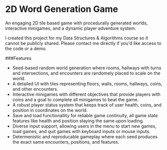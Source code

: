 # 2D Word Generation Game
An engaging 2D tile based game with procedurally generated worlds, interactive minigames, and a dynamic player adventure system.

I created this project for my Data Structures & Algorithms course so it cannot be publicly shared. Please contact me directly if you'd like access to the code or a demo.

###Features
- Seed-based random world generation where rooms, hallways with turns and intersections, and encounters are randomely placed to scale on the world.
- A detailed UI with tiles representing floors, walls, rooms, hallways, coins, and other encounters.
- Interactive minigames with different objectives that provide players with coins and a goal to complete all minigames to beat the game.
- A robust player status system that keeps track of user health, coins, and position in coordinates on the world.
- Save and load functionallity for reliable game continuity, all game state features like health and position staying the same upon loading.
- Diverse input support, allowing users in the menu to start new games, load games, and quit games with keyboard inputs or mouse inputs.
- Determenistic and reproducable gameplay where each seed produces the exact same encounters, positions, and features.  
